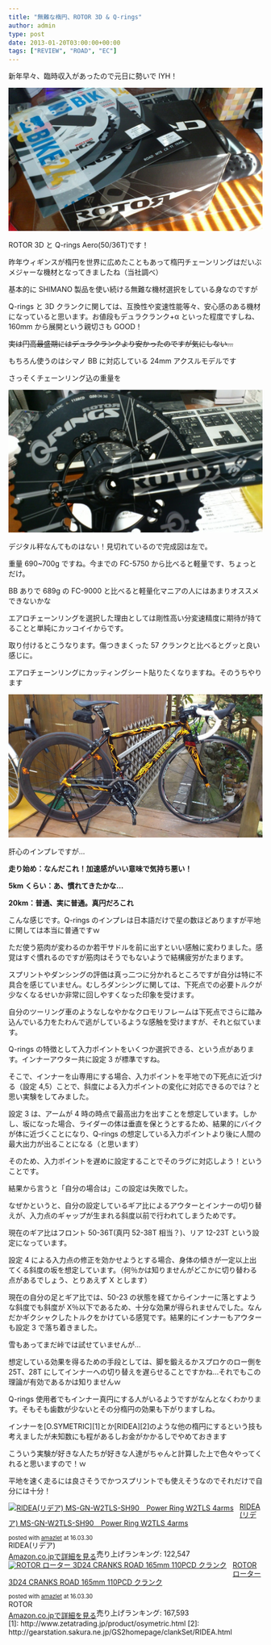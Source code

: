 ```yaml
---
title: "無難な楕円、ROTOR 3D & Q-rings"
author: admin
type: post
date: 2013-01-20T03:00:00+00:00
tags: ["REVIEW", "ROAD", "EC"]
---
```


新年早々、臨時収入があったので元日に勢いで IYH！

![image](./DSC_1276.jpg)

ROTOR 3D と Q-rings Aero(50/36T)です！

昨年ウィギンスが楕円を世界に広めたこともあって楕円チェーンリングはだいぶメジャーな機材となってきましたね（当社調べ）

基本的に SHIMANO 製品を使い続ける無難な機材選択をしている身なのですが

Q-rings と 3D クランクに関しては、互換性や変速性能等々、安心感のある機材になっていると思います。お値段もデュラクランク+α といった程度ですしね、160mm から展開という親切さも GOOD！

<strike>実は円高最盛期にはデュラクランクより安かったのですが気にしない…</strike>

もちろん使うのはシマノ BB に対応している 24mm アクスルモデルです

さっそくチェーンリング込の重量を

![image](./DSC_1279.jpg)

デジタル秤なんてものはない！見切れているので完成図は左で。

重量 690~700g ですね。今までの FC-5750 から比べると軽量です、ちょっとだけ。

BB ありで 689g の FC-9000 と比べると軽量化マニアの人にはあまりオススメできないかな

エアロチェーンリングを選択した理由としては剛性高い分変速精度に期待が持てることと単純にカッコイイからです。

取り付けるとこうなります。傷つきまくった 57 クランクと比べるとグッと良い感じに。

エアロチェーンリングにカッティングシート貼りたくなりますね。そのうちやります

![image](./DSC_1283.jpg)

肝心のインプレですが…

**走り始め：なんだこれ！加速感がいい意味で気持ち悪い！**

**5km くらい：あ、慣れてきたかな…**

**20km：普通、実に普通。真円だろこれ**

こんな感じです。Q-rings のインプレは日本語だけで星の数ほどありますが平地に関しては本当に普通ですｗ

ただ使う筋肉が変わるのか若干サドルを前に出すといい感触に変わりました。感覚はすぐ慣れるのですが筋肉はそうでもないようで結構疲労がたまります。

スプリントやダンシングの評価は真っ二つに分かれるところですが自分は特に不具合を感じていません。むしろダンシングに関しては、下死点での必要トルクが少なくなるせいか非常に回しやすくなった印象を受けます。

自分のツーリング車のようなしなやかなクロモリフレームは下死点でさらに踏み込んでいる力をたわんで逃がしているような感触を受けますが、それと似ています。

Q-rings の特徴として入力ポイントをいくつか選択できる、という点があります。インナーアウター共に設定 3 が標準ですね。

そこで、インナーを山専用にする場合、入力ポイントを平地での下死点に近づける（設定 4,5）ことで、斜度による入力ポイントの変化に対応できるのでは？と思い実験をしてみました。

設定 3 は、アームが 4 時の時点で最高出力を出すことを想定しています。しかし、坂になった場合、ライダーの体は垂直を保とうとするため、結果的にバイクが体に近づくことになり、Q-rings の想定している入力ポイントより後に人間の最大出力が出ることになる（と思います）

そのため、入力ポイントを遅めに設定することでそのラグに対応しよう！ということです。

結果から言うと「自分の場合は」この設定は失敗でした。

なぜかというと、自分の設定しているギア比によるアウターとインナーの切り替えが、入力点のギャップが生まれる斜度以前で行われてしまうためです。

現在のギア比はフロント 50-36T(真円 52-38T 相当？)、リア 12-23T という設定になっています。

設定 4 による入力点の修正を効かせようとする場合、身体の傾きが一定以上出てくる斜度の坂を想定しています。（何％かは知りませんがどこかに切り替わる点があるでしょう、とりあえず X とします）

現在の自分の足とギア比では、50-23 の状態を経てからインナーに落とすような斜度でも斜度が X％以下であるため、十分な効果が得られませんでした。なんだかギクシャクしたトルクをかけている感覚です。結果的にインナーもアウターも設定 3 で落ち着きました。

雪もあってまだ峠では試せていませんが…

想定している効果を得るための手段としては、脚を鍛えるかスプロケのロー側を 25T、28T にしてインナーへの切り替えを遅らせることですかね…それでもこの理論が有効であるかは知りませんｗ

Q-rings 使用者でもインナー真円にする人がいるようですがなんとなくわかります。そもそも歯数が少ないとその分楕円の効果も下がりますしね。

インナーを[O.SYMETRIC][1]とか[RIDEA][2]のような他の楕円にするという技も考えましたが未知数にも程があるしお金がかかるしでやめておきます

こういう実験が好きな人たちが好きな人達がちゃんと計算した上で色々やってくれると思いますので！ｗ

平地を速く走るには良さそうでかつスプリントでも使えそうなのでそれだけで自分には十分！

<div class="amazlet-box" style="margin-bottom:0px;">
  <div class="amazlet-image" style="float:left;margin:0px 12px 1px 0px;">
    <a href="http://www.amazon.co.jp/exec/obidos/ASIN/B00LSH9PG4/gensobunya-22/ref=nosim/" name="amazletlink" target="_blank"><img src="https://images-fe.ssl-images-amazon.com/images/I/519j3uoCwRL._SL160_.jpg" alt="RIDEA(リデア) MS-GN-W2TLS-SH90　Power Ring W2TLS 4arms" style="border: none;" /></a>
  </div>

  <div class="amazlet-info" style="line-height:120%; margin-bottom: 10px">
    <div class="amazlet-name" style="margin-bottom:10px;line-height:120%">
<a href="http://www.amazon.co.jp/exec/obidos/ASIN/B00LSH9PG4/gensobunya-22/ref=nosim/" name="amazletlink" target="_blank">RIDEA(リデア) MS-GN-W2TLS-SH90　Power Ring W2TLS 4arms</a></p>

<div class="amazlet-powered-date" style="font-size:80%;margin-top:5px;line-height:120%">
  posted with <a href="http://www.amazlet.com/" title="amazlet" target="_blank">amazlet</a> at 16.03.30
</div>

<div class="amazlet-detail">
RIDEA(リデア) <br />売り上げランキング: 122,547

<div class="amazlet-sub-info" style="float: left;">
<div class="amazlet-link" style="margin-top: 5px">
  <a href="http://www.amazon.co.jp/exec/obidos/ASIN/B00LSH9PG4/gensobunya-22/ref=nosim/" name="amazletlink" target="_blank">Amazon.co.jpで詳細を見る</a>
</div>

  </div>

  <div class="amazlet-footer" style="clear: left">
  </div>
</div>

<div class="amazlet-box" style="margin-bottom:0px;">
  <div class="amazlet-image" style="float:left;margin:0px 12px 1px 0px;">
    <a href="http://www.amazon.co.jp/exec/obidos/ASIN/B00SS8YPGG/gensobunya-22/ref=nosim/" name="amazletlink" target="_blank"><img src="https://images-fe.ssl-images-amazon.com/images/I/414hm5g%2BfWL._SL160_.jpg" alt="ROTOR ローター 3D24 CRANKS ROAD 165mm 110PCD クランク" style="border: none;" /></a>
  </div>

  <div class="amazlet-info" style="line-height:120%; margin-bottom: 10px">
    <div class="amazlet-name" style="margin-bottom:10px;line-height:120%">
<a href="http://www.amazon.co.jp/exec/obidos/ASIN/B00SS8YPGG/gensobunya-22/ref=nosim/" name="amazletlink" target="_blank">ROTOR ローター 3D24 CRANKS ROAD 165mm 110PCD クランク</a></p>

<div class="amazlet-powered-date" style="font-size:80%;margin-top:5px;line-height:120%">
  posted with <a href="http://www.amazlet.com/" title="amazlet" target="_blank">amazlet</a> at 16.03.30
</div>

<div class="amazlet-detail">
ROTOR <br />売り上げランキング: 167,593

<div class="amazlet-sub-info" style="float: left;">
<div class="amazlet-link" style="margin-top: 5px">
  <a href="http://www.amazon.co.jp/exec/obidos/ASIN/B00SS8YPGG/gensobunya-22/ref=nosim/" name="amazletlink" target="_blank">Amazon.co.jpで詳細を見る</a>
</div>

  </div>

  <div class="amazlet-footer" style="clear: left">
  </div>
</div>
 [1]: http://www.zetatrading.jp/product/osymetric.html
 [2]: http://gearstation.sakura.ne.jp/GS2homepage/clankSet/RIDEA.html
